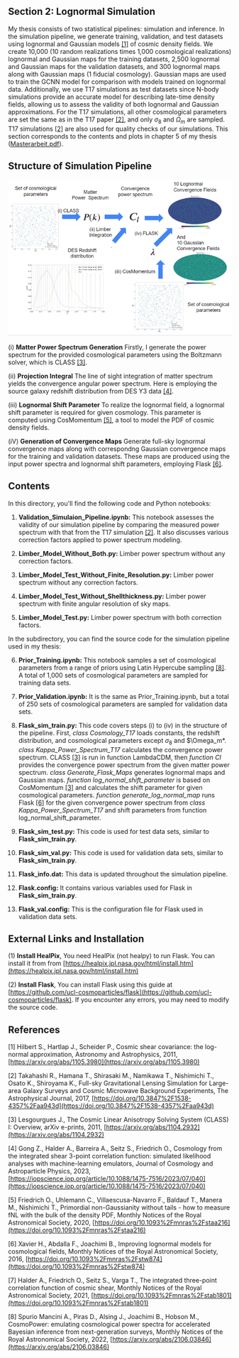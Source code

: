 ## Section 2: Lognormal Simulation
My thesis consists of two statistical pipelines: simulation and inference. In the simulation pipeline, we generate training, validation, and test datasets using lognormal and Gaussian models [[1]](https://arxiv.org/abs/1105.3980) of cosmic density fields.
We create 10,000 (10 random realizations times 1,000 cosmological realizations) lognormal and Gaussian maps for the training datasets, 2,500 lognormal and Gaussian maps for the validation datasets, and 300 lognormal maps along with Gaussian maps (1 fiducial cosmology). Gaussian maps are used to train the GCNN model for comparison with models trained on lognormal data. 
Additionally, we use T17 simulations as test datasets since N-body simulations provide an accurate model for describing late-time density fields, allowing us to assess the validity of both lognormal and Gaussian approximations. For the T17 simulations, all other cosmological parameters are set the same as in the T17 paper [[2]](https://doi.org/10.3847%2F1538-4357%2Faa943d), and only $\sigma_8$ and $\Omega_m$ are sampled. T17 simulations [[2]](https://doi.org/10.3847%2F1538-4357%2Faa943d) are also used for quality checks of our simulations.
This section corresponds to the contents and plots in chapter 5 of my thesis ([Masterarbeit.pdf](Masterarbeit.pdf)).

## Structure of Simulation Pipeline

[<img src="Flask_Simulation.PNG" width="700"/>](Flask_Simulation.PNG)

(i) **Matter Power Spectrum Generation** Firstly, I generate the power spectrum for the provided cosmological parameters using the Boltzmann solver, which is CLASS [[3]](https://arxiv.org/abs/1104.2932).

(ii) **Projection Integral** The line of sight integration of matter spectrum yields the convergence angular power spectrum. Here is employing the source galaxy redshift distribution from DES Y3 data [[4]](https://iopscience.iop.org/article/10.1088/1475-7516/2023/07/040).

(iii) **Lognormal Shift Parameter** To realize the lognormal field, a lognormal shift parameter is required for given cosmology. This parameter is computed using CosMomentum [[5]](https://doi.org/10.1093%2Fmnras%2Fstaa216), a tool to model the PDF of cosmic density fields.

(iV) **Generation of Convergence Maps** Generate full-sky lognormal convergence maps along with correspondng Gaussian convergence maps for the training and validation datasets. These maps are produced using the input power spectra and lognormal shift parameters, employing Flask [[6]](https://doi.org/10.1093%2Fmnras%2Fstw874).

## Contents

In this directory, you'll find the following code and Python notebooks:
1. **Validation_Simulaion_Pipeline.ipynb:** This notebook assesses the validity of our simulation pipeline by comparing the measured power spectrum with that from the T17 simulation [[2]](https://doi.org/10.3847%2F1538-4357%2Faa943d). It also discusses various correction factors applied to power spectrum modeling.
   
2. **Limber_Model_Without_Both.py:** Limber power spectrum without any correction factors.

3. **Limber_Model_Test_Without_Finite_Resolution.py:** Limber power spectrum without any correction factors.

4. **Limber_Model_Test_Without_Shellthickness.py:** Limber power spectrum with finite angular resolution of sky maps.
   
5. **Limber_Model_Test.py:** Limber power spectrum with both correction factors.

In the subdirectory, you can find the source code for the simulation pipeline used in my thesis:

6. **Prior_Training.ipynb:** This notebook samples a set of cosmological parameters from a range of priors using Latin Hypercube sampling [[8]](https://arxiv.org/abs/2106.03846). A total of 1,000 sets of cosmological parameters are sampled for training data sets.
   
7. **Prior_Validation.ipynb:** It is the same as Prior_Training.ipynb, but a total of 250 sets of cosmological parameters are sampled for validation data sets.
   
8. **Flask_sim_train.py:** This code covers steps (i) to (iv) in the structure of the pipeline. First, *class Cosmology_T17* loads constants, the redshift distribution, and cosmological parameters except $\sigma_8$ and $\Omega_m*. *class Kappa_Power_Spectrum_T17* calculates the convergence power spectrum. CLASS [[3]](https://arxiv.org/abs/1104.2932) is run in function LambdaCDM, then *function Cl* provides the convergence power spectrum from the given matter power spectrum. *class Generate_Flask_Maps* generates lognormal maps and Gaussian maps. *function log_normal_shift_parameter* is based on CosMomentum [[3]](https://doi.org/10.1093%2Fmnras%2Fstaa216) and calculates the shift parameter for given cosmological parameters. *function generate_log_normal_map* runs Flask [[6]](https://doi.org/10.1093%2Fmnras%2Fstw874) for the given convergence power spectrum from *class Kappa_Power_Spectrum_T17* and shift parameters from function log_normal_shift_parameter.
 
10. **Flask_sim_test.py:** This code is used for test data sets, similar to **Flask_sim_train.py**.

11. **Flask_sim_val.py:** This code is used for validation data sets, similar to **Flask_sim_train.py**.

12. **Flask_info.dat:** This data is updated throughout the simulation pipeline.

13. **Flask.config:** It contains various variables used for Flask in **Flask_sim_train.py**.

14. **Flask_val.config:** This is the configuration file for Flask used in validation data sets.

## External Links and Installation
(1) **Install HealPix**, You need HealPix (not healpy) to run Flask. You can install it from from [https://healpix.jpl.nasa.gov/html/install.htm](https://healpix.jpl.nasa.gov/html/install.htm)

(2) **Install Flask**, You can install Flask using this guide at [https://github.com/ucl-cosmoparticles/flask](https://github.com/ucl-cosmoparticles/flask). If you encounter any errors, you may need to modify the source code.

## References
[1] Hilbert S., Hartlap J., Scheider P., Cosmic shear covariance: the log-normal approximation, Astronomy and Astrophysics, 2011, [https://arxiv.org/abs/1105.3980](https://arxiv.org/abs/1105.3980) 

[2] Takahashi R., Hamana T., Shirasaki M., Namikawa T., Nishimichi T., Osato K., Shiroyama K., Full-sky Gravitational Lensing Simulation for Large-area Galaxy Surveys and Cosmic Microwave Background Experiments, The Astrophysical Journal, 2017, [https://doi.org/10.3847%2F1538-4357%2Faa943d](https://doi.org/10.3847%2F1538-4357%2Faa943d)

[3] Lesgourgues J., The Cosmic Linear Anisotropy Solving System (CLASS) I: Overview, arXiv e-prints, 2011, [https://arxiv.org/abs/1104.2932](https://arxiv.org/abs/1104.2932)

[4] Gong Z., Halder A., Barreira A., Seitz S., Friedrich O., Cosmology from the integrated shear 3-point correlation function:  simulated likelihood analyses with machine-learning emulators, Journal of Cosmology and Astroparticle Physics, 2023, [https://iopscience.iop.org/article/10.1088/1475-7516/2023/07/040](https://iopscience.iop.org/article/10.1088/1475-7516/2023/07/040)

[5] Friedrich O., Uhlemann C., Villaescusa-Navarro F., Baldauf T., Manera M., Nishimichi T., Primordial non-Gaussianity without tails - how to measure fNL with the bulk of the density PDF, Monthly Notices of the Royal Astronomical Society, 2020, [https://doi.org/10.1093%2Fmnras%2Fstaa216](https://doi.org/10.1093%2Fmnras%2Fstaa216)

[6]  Xavier H., Abdalla F., Joachimi B., Improving lognormal models for cosmological fields, Monthly Notices of the Royal Astronomical Society, 2016, [https://doi.org/10.1093%2Fmnras%2Fstw874](https://doi.org/10.1093%2Fmnras%2Fstw874)

[7] Halder A., Friedrich O., Seitz S., Varga T., The integrated three-point correlation function of cosmic shear, Monthly Notices of the Royal Astronomical Society, 2021, [https://doi.org/10.1093%2Fmnras%2Fstab1801](https://doi.org/10.1093%2Fmnras%2Fstab1801)

[8] Spurio Mancini A., Piras D., Alsing J., Joachimi B., Hobson M., CosmoPower: emulating cosmological power spectra for accelerated Bayesian inference from next-generation surveys, Monthly Notices of the Royal Astronomical Society, 2022, [https://arxiv.org/abs/2106.03846](https://arxiv.org/abs/2106.03846) 
